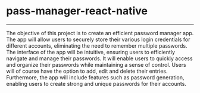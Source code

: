 # pass-manager-react-native

---------------

The objective of this project is to create an efficient password manager app. The app will allow users to securely store their various login credentials for different accounts, eliminating the need to remember multiple passwords. The interface of the app will be intuitive, ensuring users to efficiently navigate and manage their passwords. It will enable users to quickly access and organize their passwords while maintaining a sense of control. Users will of course have the option to add, edit and delete their entries. Furthermore, the app will include features such as password generation, enabling users to create strong and unique passwords for their accounts.